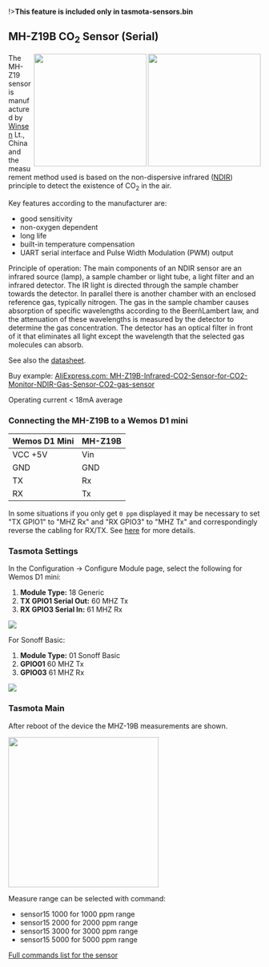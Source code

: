 !>**This feature is included only in tasmota-sensors.bin** 

## MH-Z19B CO<sub>2</sub> Sensor (Serial)

<img src="https://github.com/arendst/arendst.github.io/blob/master/media/wemos/mhz19b-co2-sensor-front.jpg?raw=true" align=right width=225>
<img src="https://github.com/arendst/arendst.github.io/blob/master/media/wemos/mhz19b-co2-sensor-back.jpg?raw=true" align=right width=225>

The MH-Z19 sensor is manufactured by [Winsen](http://www.winsensor.com/) Lt., China and the measurement method used is based on the non-dispersive infrared ([NDIR](https://en.wikipedia.org/wiki/Nondispersive_infrared_sensor)) principle to detect the existence of CO<sub>2</sub> in the air.

Key features according to the manufacturer are:
* good sensitivity
* non-oxygen dependent
* long life
* built-in temperature compensation
* UART serial interface and Pulse Width Modulation (PWM) output

Principle of operation:
The main components of an NDIR sensor are an infrared source (lamp), a sample chamber or light tube, a light filter and an infrared detector. The IR light is directed through the sample chamber towards the detector. In parallel there is another chamber with an enclosed reference gas, typically nitrogen. The gas in the sample chamber causes absorption of specific wavelengths according to the BeerñLambert law, and the attenuation of these wavelengths is measured by the detector to determine the gas concentration. The detector has an optical filter in front of it that eliminates all light except the wavelength that the selected gas molecules can absorb. 

See also the [datasheet](https://www.winsen-sensor.com/d/files/PDF/Infrared%20Gas%20Sensor/NDIR%20CO2%20SENSOR/MH-Z19%20CO2%20Ver1.0.pdf).

Buy example: [AliExpress.com: MH-Z19B-Infrared-CO2-Sensor-for-CO2-Monitor-NDIR-Gas-Sensor-CO2-gas-sensor](https://www.aliexpress.com/item/MH-Z19B-Infrared-CO2-Sensor-for-CO2-Monitor-NDIR-Gas-Sensor-CO2-gas-sensor/32823821163.html)

Operating current < 18mA average

### Connecting the MH-Z19B to a Wemos D1 mini

| Wemos D1 Mini  | MH-Z19B |
|---|---|
|VCC +5V   | Vin|
|GND   | GND|
|TX   |Rx|
|RX   |Tx|

In some situations if you only get `0 ppm` displayed it may be necessary to set "TX GPIO1" to "MHZ Rx" and "RX GPIO3" to "MHZ Tx" and correspondingly reverse the cabling for RX/TX.  See [here](https://github.com/arendst/Tasmota/issues/2659#issuecomment-387712292) for more details.

### Tasmota Settings
In the Configuration -> Configure Module page, select the following for Wemos D1 mini:
1. **Module Type:** 18 Generic
2. **TX GPIO1 Serial Out:** 60 MHZ Tx
3. **RX GPIO3 Serial In:** 61 MHZ Rx

![](https://user-images.githubusercontent.com/24528715/50478370-119fa200-09d1-11e9-912d-f58ac3779ca5.png)

For Sonoff Basic:
1. **Module Type:** 01 Sonoff Basic
2. **GPIO01** 60 MHZ Tx
3. **GPIO03** 61 MHZ Rx

![](https://user-images.githubusercontent.com/24528715/50478262-9807b400-09d0-11e9-8659-000eca113802.png)


### Tasmota Main
After reboot of the device the MHZ-19B measurements are shown.

<img src="https://github.com/arendst/arendst.github.io/blob/master/media/wemos/wemos_mhz19b_main_marked.jpg?raw=true" width=300>

Measure range can be selected with command:

* sensor15 1000 for 1000 ppm range
* sensor15 2000 for 2000 ppm range
* sensor15 3000 for 3000 ppm range
* sensor15 5000 for 5000 ppm range

[Full commands list for the sensor](Commands.md#sensor15)
